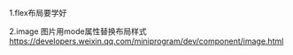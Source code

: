 1.flex布局要学好

2.image 图片用mode属性替换布局样式 https://developers.weixin.qq.com/miniprogram/dev/component/image.html
